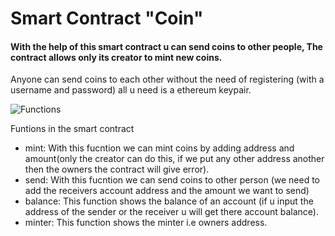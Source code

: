 # Smart Contract "Coin"

#### With the help of this smart contract u can send coins to other people, The contract allows only its creator to mint new coins.
Anyone can send coins to each other without the need of registering (with a username and password) all u need is a ethereum keypair.

![Functions](https://user-images.githubusercontent.com/95535448/183260538-92b3220b-e0fd-4cdc-8a2d-1474dde817ae.png)

Funtions in the smart contract
- mint: With this fucntion we can mint coins by adding address and amount(only the creator can do this, if we put any other address another then the owners the contract will give error). 
- send: With this fucntion we can send coins to other person (we need to add the receivers account address and the amount we want to send)
- balance: This function shows the balance of an account (if u input the address of the sender or the receiver u will get there account balance).
- minter: This function shows the minter i.e owners address.
